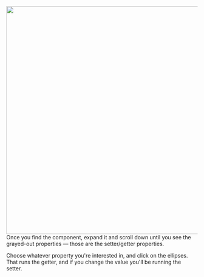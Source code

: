 <img style="float:left;margin-right:1em;" height="600" src="https://s3.amazonaws.com/mjs.neo.learning.images/intro/LookForSetters.png"/>

Once you find the component, expand it and scroll down until you see the grayed-out 
properties &mdash; those are the setter/getter properties.

Choose whatever property you're interested in, and click on the ellipses. That
runs the getter, and if you change the value you'll be running the setter. 
